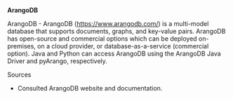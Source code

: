 **ArangoDB**

ArangoDB - ArangoDB (<https://www.arangodb.com/>) is a multi-model database that supports documents, graphs, and key-value pairs. ArangoDB has open-source and commercial options which can be deployed on-premises, on a cloud provider, or database-as-a-service (commercial option). Java and Python can access ArangoDB using the ArangoDB Java Driver and pyArango, respectively.

Sources

-   Consulted ArangoDB website and documentation.
